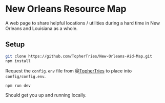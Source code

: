 # New Orleans Resource Map

A web page to share helpful locations / utilities during a hard time in New Orleans and Louisiana as a whole.

## Setup

```bash
git clone https://github.com/TopherTries/New-Orleans-Aid-Map.git
npm install
```

Request the `config.env` file from [@TopherTries](https://github.com/TopherTries) to place into `config/config.env`.

```
npm run dev
```

Should get you up and running locally.
